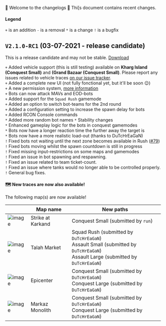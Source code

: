 🥳 Welcome to the changelogs 🥳
Thi[s document contains recent changes.

#### Legend
`+` is an addition
`-` is a removal
`*` is a change
`!` is a bugfix

## `V2.1.0-RC1` (03-07-2021 - release candidate)
This is a release candidate and may not be stable. [Download](https://github.com/Joe91/fun-bots/archive/V2.0.0.6.zip)

`+` Added vehicle support (this is still testing) available on **Kharg Island (Conquest Small)** and **(Grand Bazaar (Conquest Small)**. Please report any issues related to vehicle traces [on our issue tracker](https://github.com/Joe91/fun-bots/issues). <br>
`+` Added a complete new UI (not fully fonctional yet, but it'll be soon 😉)<br>
`+` A new permission system, [more information](https://github.com/Joe91/fun-bots/wiki/Basic-Permissions)<br>
`+` Bots can now attack MAVs and EOD-bots<br>
`+` Added support for the `Squad Rush` gamemode<br>
`+` Added an option to switch bot-teams for the 2nd round<br>
`+` Added a configuration setting to increase the spawn delay for bots<br>
`+` Added RCON Console commands<br>
`*` Added more random bot names
`*` Stability changes<br>
`*` Enhanced gameplay logic for the bots in conquest gamemodes<br>
`*` Bots now have a longer reaction time the further away the target is<br>
`*` Bots now have a more realistic load-out (thanks to DuTcHrEaGaN)<br>
`!` Fixed bots not waiting until the next zone becomes available in Rush ([#79](https://github.com/Joe91/fun-bots/issues/79))<br>
`!` Fixed bots moving whilst the spawn countdown is still in progress<br>
`!` Fixed missing input-restrictions on some maps and gamemodes<br>
`!` Fixed an issue in bot spawning and respawning.<br>
`!` Fixed an issue related to team ticket-count.<br>
`!` Fixed an issue where tanks would no longer able to be controlled properly.<br>
`!` General bug fixes.<br>

#### 🗺️ New traces are now also available!
The following map(s) are now available!

|  | Map name | New paths | 
|---	|---	|---	|
| ![image](https://user-images.githubusercontent.com/57008952/124316546-0a474980-db76-11eb-9a00-48a44d38de9d.png) | Strike at Karkand | Conquest Small (submitted by `run`) |
| ![image](https://user-images.githubusercontent.com/57008952/124333571-e9422100-db94-11eb-828d-0acf519e303a.png) | Talah Market | Squad Rush (submitted by `DuTcHrEaGaN`)<br>Assault Small (submitted by `DuTcHrEaGaN`)<br>Assault Large (submitted by `DuTcHrEaGaN`) |
| ![image](https://user-images.githubusercontent.com/57008952/124316901-98233480-db76-11eb-80bd-baf046552122.png) | Epicenter | Conquest Small (submitted by `DuTcHrEaGaN`)<br>Conquest Large (submitted by `DuTcHrEaGaN`) |
| ![image](https://user-images.githubusercontent.com/57008952/124316859-8a6daf00-db76-11eb-95dd-0c8671338c1a.png) | Markaz Monolith | Conquest Small (submitted by `DuTcHrEaGaN`)<br>Conquest Large (submitted by `DuTcHrEaGaN`) |
